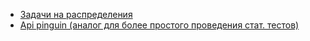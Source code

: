 * [Задачи на распределения](http://mathprofi.ru/files/zadachi_dsv.pdf)
* [Api pinguin (аналог для более простого проведения стат. тестов)](https://pingouin-stats.org/build/html/generated/pingouin.anova.html#pingouin.anova)